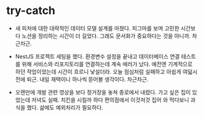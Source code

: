 # try-catch

- 새 피처에 대한 대략적인 데이터 모델 설계를 마쳤다. 피그마를 보며 고민한 시간보다 노션을 정리하는 시간이 더 길었다. 그래도 문서화가 중요하다는 것을 아니까. 차근차근.

- NestJS 프로젝트 세팅을 했다. 환경변수 설정을 끝내고 데이터베이스 연결 테스트를 위해 서비스와 리포지토리를 연결하는데 계속 에러가 났다. 예전엔 기계적으로 하던 작업이었는데 시간이 흐르니 낯설더라. 오늘 점심처럼 실패하고 아쉽게 여덟시 전에 퇴근. 내일 재택이니 하나씩 뜯어볼 생각이다. 차근차근.

- 오랜만에 개발 관련 영상을 보다 정거장을 놓쳐 종로에서 내렸다. 가고 싶은 집이 있었는데 저녁도 실패. 치킨을 시킬까 하다 편의점에서 이것저것 집어 와 먹다보니 과식을 했다. 삶에도 예외처리가 필요하다.
